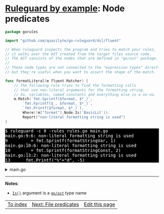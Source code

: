 # [Ruleguard by example](https://go-ruleguard.github.io/by-example/): Node predicates

```go
package gorules

import "github.com/quasilyte/go-ruleguard/dsl/fluent"

// When ruleguard inspects the program and tries to match your rules,
// it walks over the AST created from the target files source code.
// The AST consists of the nodes that are defined in "go/ast" package.
//
// These node types are not connected to the "expression types" directly,
// but they're useful when you want to assert the shape of the match.

func formatLiteral(m fluent.Matcher) {
	// The following rule tries to find the formatting calls
	// that use non-literal arguments for the formatting string.
	// So, variables, named constants and everything else is a no-no.
	m.Match(`fmt.Sprintf($format, $*_)`,
		`fmt.Fprintf($_, $format, $*_)`,
		`fmt.Printf($format, $*_)`).
		Where(!m["format"].Node.Is(`BasicLit`)).
		Report("non-literal formatting string is used")
}
```

<pre style="color: white; background-color: black">
$ ruleguard -c 0 -rules rules.go main.go
main.go:9:6: non-literal formatting string is used
9		_ = fmt.Sprintf(formatStringVar, 1)
main.go:10:6: non-literal formatting string is used
10		_ = fmt.Sprintf(formatStringConst, 2)
main.go:13:2: non-literal formatting string is used
13		fmt.Printf("%"+"d", -5)
</pre>

<details><summary>main.go</summary>

```go
package main

import "fmt"

func main() {
	formatStringVar := "%d"
	const formatStringConst = "%d"

	_ = fmt.Sprintf(formatStringVar, 1)
	_ = fmt.Sprintf(formatStringConst, 2)
	_ = fmt.Sprintf("%s: %d", "the answer is", 42) // OK

	fmt.Printf("%"+"d", -5)

	fmt.Printf("%d", 10) // OK
}
```

</details>

<hr>

**Notes**:

* [`Is()`](https://pkg.go.dev/github.com/quasilyte/go-ruleguard/dsl/fluent#MatchedNode.Is) argument is a [`go/ast`](https://golang.org/pkg/go/ast/) type name

<table><tr>
<td><a href="index">To index</a></td>
<td><a href="file-predicates">Next: File predicates</a></td>
<td><a href="https://github.com/go-ruleguard/go-ruleguard.github.io/edit/master/by-example/node-predicates.md">Edit this page</a></td>
</tr></table>
